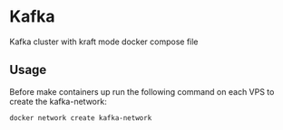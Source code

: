 # Kafka
Kafka cluster with kraft mode docker compose file

## Usage
Before make containers up run the following command on each VPS to create the kafka-network:
```bash
docker network create kafka-network
```